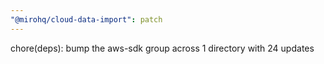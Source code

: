 ```yaml
---
"@mirohq/cloud-data-import": patch
---
```


chore(deps): bump the aws-sdk group across 1 directory with 24 updates
